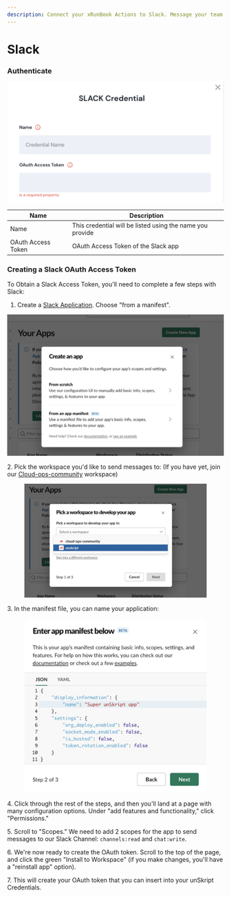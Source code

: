 ```yaml
---
description: Connect your xRunBook Actions to Slack. Message your team!
---
```


# Slack



### Authenticate

![Information needed to onboard Slack connector](<../../.gitbook/assets/Screen Shot 2022-06-14 at 6.22.14 PM.png>)

| Name               | Description                                               |
| ------------------ | --------------------------------------------------------- |
| Name               | This credential will be listed using the name you provide |
| OAuth Access Token | OAuth Access Token of the Slack app                       |

### Creating a Slack OAuth Access Token

To Obtain a Slack Access Token, you'll need to complete a few steps with Slack:

1. Create a [Slack Application](https://api.slack.com/apps). Choose "from a manifest".

![](<../../.gitbook/assets/Screenshot 2022-11-03 at 6.49.11 PM.jpg>)

2\. Pick the workspace you'd like to send messages to:  (If you have yet, join our [Cloud-ops-community](https://join.slack.com/t/cloud-ops-community/shared\_invite/zt-1fvuobp10-\~r\_KyK9BxPhGiebOvl3h\_w) workspace)

<figure><img src="../../.gitbook/assets/Screenshot 2022-11-03 at 6.52.28 PM.jpg" alt=""><figcaption></figcaption></figure>

3\. In the manifest file, you can name your application:

<figure><img src="../../.gitbook/assets/Screenshot 2022-11-03 at 6.55.02 PM.jpg" alt=""><figcaption></figcaption></figure>

4\.  Click through the rest of the steps, and then you'll land at a page with many configuration options. Under "add features and functionality," click "Permissions."

5\. Scroll to "Scopes."  We need to add 2 scopes for the app to send messages to our Slack Channel: `channels:read` and `chat:write`.

6\.  We're now ready to create the OAuth token.  Scroll to the top of the page, and click the green "Install to Workspace" (if you make changes, you'll have a "reinstall app" option).

7\. This will create your OAuth token that you can insert into your unSkript Credentials.
